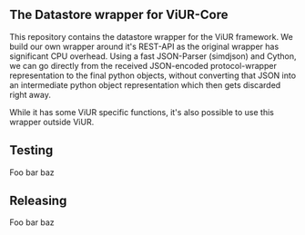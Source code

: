 The Datastore wrapper for ViUR-Core
-----------------------------------

This repository contains the datastore wrapper for the ViUR framework.
We build our own wrapper around it's REST-API as the original wrapper has significant CPU overhead.
Using a fast JSON-Parser (simdjson) and Cython, we can go directly from the received JSON-encoded protocol-wrapper
representation to the final python objects, without converting that JSON into an intermediate python object
representation which then gets discarded right away.

While it has some ViUR specific functions, it's also possible to use this wrapper outside ViUR.

## Testing ##

Foo bar baz

## Releasing ##

Foo bar baz
